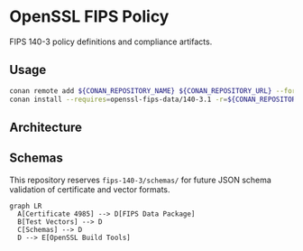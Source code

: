# OpenSSL FIPS Policy

FIPS 140-3 policy definitions and compliance artifacts.

## Usage

```bash
conan remote add ${CONAN_REPOSITORY_NAME} ${CONAN_REPOSITORY_URL} --force
conan install --requires=openssl-fips-data/140-3.1 -r=${CONAN_REPOSITORY_NAME}
```

## Architecture

Schemas
------
This repository reserves `fips-140-3/schemas/` for future JSON schema validation of certificate and vector formats.

```mermaid
graph LR
  A[Certificate 4985] --> D[FIPS Data Package]
  B[Test Vectors] --> D
  C[Schemas] --> D
  D --> E[OpenSSL Build Tools]
```
